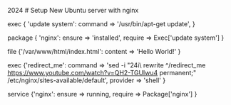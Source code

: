 2024 # Setup New Ubuntu server with nginx

exec { 'update system':
        command => '/usr/bin/apt-get update',
}

package { 'nginx':
	ensure => 'installed',
	require => Exec['update system']
}

file {'/var/www/html/index.html':
	content => 'Hello World!'
}

exec {'redirect_me':
	command => 'sed -i "24i\	rewrite ^/redirect_me https://www.youtube.com/watch?v=QH2-TGUlwu4 permanent;" /etc/nginx/sites-available/default',
	provider => 'shell'
}

service {'nginx':
	ensure => running,
	require => Package['nginx']
}

